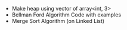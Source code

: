- Make heap using vector of array<int, 3>
- Bellman Ford Algorithm Code with examples
- Merge Sort Algorithm (on Linked List)
